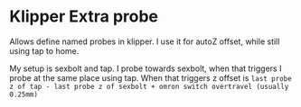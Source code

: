 # Klipper Extra probe

Allows define named probes in klipper. I use it for autoZ offset, while still using tap to home.

My setup is sexbolt and tap. I probe towards sexbolt, when that triggers I probe at the same place using tap.
When that triggers z offset is `last probe z of tap - last probe z of sexbolt + omron switch overtravel (usually 0.25mm)`
